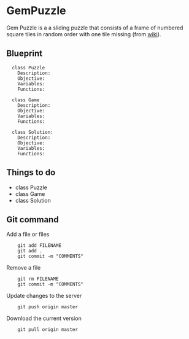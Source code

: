 GemPuzzle
=========
Gem Puzzle is a a sliding puzzle that consists of a frame of numbered square tiles in random order with one tile missing (from [wiki](http://en.wikipedia.org/wiki/15_puzzle)).

## Blueprint
```
  class Puzzle
    Description:
    Objective:
    Variables:
    Functions:

  class Game
    Description:
    Objective:
    Variables:
    Functions:

  class Solution:
    Description:
    Objective:
    Variables:
    Functions:

```

## Things to do

* class Puzzle
* class Game
* class Solution

## Git command

Add a file or files
```
    git add FILENAME
    git add .
    git commit -m "COMMENTS"
```

Remove a file
```
    git rm FILENAME
    git commit -m "COMMENTS"
```
Update changes to the server
```
    git push origin master
```

Download the current version
```
    git pull origin master
```
